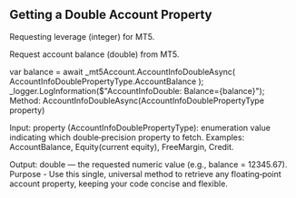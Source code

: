 ## Getting a Double Account Property

Requesting leverage (integer) for MT5.

Request account balance (double) from MT5.

var balance = await _mt5Account.AccountInfoDoubleAsync(
    AccountInfoDoublePropertyType.AccountBalance
);
_logger.LogInformation($"AccountInfoDouble: Balance={balance}");
Method: AccountInfoDoubleAsync(AccountInfoDoublePropertyType property)

Input: property (AccountInfoDoublePropertyType): enumeration value indicating which double‐precision property to fetch.
Examples: AccountBalance, Equity(current equity), FreeMargin, Credit.

Output: double — the requested numeric value (e.g., balance = 12345.67).
Purpose - Use this single, universal method to retrieve any floating‐point account property, keeping your code concise and flexible.
